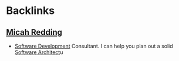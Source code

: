 
# Backlinks
## [Micah Redding](<Micah Redding.md>)
- [Software Development](<Software Development.md>) Consultant. I can help you plan out a solid [Software Architect](<Software Architect.md>)u

